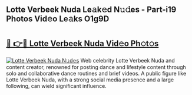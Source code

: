 ## Lotte Verbeek Nuda Le𝚊k𝚎d N𝚞𝚍es - Part-i19 Photos Vid𝚎o Le𝚊ks O1g9D

# <h2><a href="http://fbdtma.evod.top/?m=Lotte+Verbeek+Nuda">🔗 👉🔴 Lotte Verbeek Nuda Vid𝚎o Ph𝚘t𝚘s</a></h2>

[![Lotte Verbeek Nuda N𝚞d𝚎s](https://i.imgur.com/8V9OHl7.gif)](http://fbdtma.evod.top/?m=Lotte+Verbeek+Nuda)
Web celebrity Lotte Verbeek Nuda and content creator, renowned for posting dance and lifestyle content through solo and collaborative dance routines and brief videos. A public figure like Lotte Verbeek Nuda, with a strong social media presence and a large following, can wield significant influence. 
